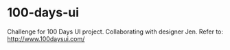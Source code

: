 # 100-days-ui
Challenge for 100 Days UI project. Collaborating with designer Jen. Refer to: http://www.100daysui.com/

